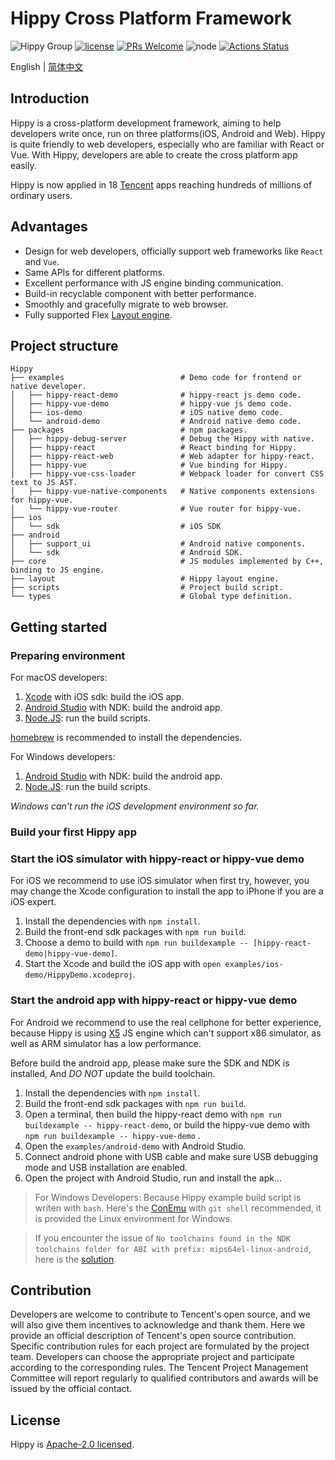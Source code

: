 # Hippy Cross Platform Framework

![Hippy Group](https://img.shields.io/badge/group-Hippy-blue.svg) [![license](https://img.shields.io/badge/license-Apache%202-blue)](https://github.com/Tencent/Hippy/blob/master/LICENSE) [![PRs Welcome](https://img.shields.io/badge/PRs-welcome-brightgreen.svg)](https://github.com/Tencent/Hippy/pulls) ![node](https://img.shields.io/badge/node-%3E%3D10.0.0-green.svg) [![Actions Status](https://github.com/Tencent/Hippy/workflows/build/badge.svg)](https://github.com/Tencent/Hippy/actions)

English | [简体中文](./README.zh_CN.md)

## Introduction

Hippy is a cross-platform development framework, aiming to help developers write once, run on three platforms(iOS, Android and Web). Hippy is quite friendly to web developers, especially who are familiar with React or Vue. With Hippy, developers are able to create the cross platform app easily.

Hippy is now applied in 18 [Tencent](http://www.tencent.com/) apps reaching hundreds of millions of ordinary users.

## Advantages

* Design for web developers, officially support web frameworks like `React` and `Vue`.
* Same APIs for different platforms.
* Excellent performance with JS engine binding communication.
* Build-in recyclable component with better performance.
* Smoothly and gracefully migrate to web browser.
* Fully supported Flex [Layout engine](./layout).

## Project structure

```
Hippy
├── examples                          # Demo code for frontend or native developer.
│   ├── hippy-react-demo              # hippy-react js demo code.
│   ├── hippy-vue-demo                # hippy-vue js demo code.
│   ├── ios-demo                      # iOS native demo code.
│   └── android-demo                  # Android native demo code.
├── packages                          # npm packages.
│   ├── hippy-debug-server            # Debug the Hippy with native.
│   ├── hippy-react                   # React binding for Hippy.
│   ├── hippy-react-web               # Web adapter for hippy-react.
│   ├── hippy-vue                     # Vue binding for Hippy.
│   ├── hippy-vue-css-loader          # Webpack loader for convert CSS text to JS AST.
│   ├── hippy-vue-native-components   # Native components extensions for hippy-vue.
│   └── hippy-vue-router              # Vue router for hippy-vue.
├── ios
│   └── sdk                           # iOS SDK
├── android
│   ├── support_ui                    # Android native components.
│   └── sdk                           # Android SDK.
├── core                              # JS modules implemented by C++, binding to JS engine.
├── layout                            # Hippy layout engine.
├── scripts                           # Project build script.
└── types                             # Global type definition.
```

## Getting started

### Preparing environment

For macOS developers:

1. [Xcode](https://developer.apple.com/xcode/) with iOS sdk: build the iOS app.
2. [Android Studio](https://developer.android.com/AndroidStudio) with NDK: build the android app.
3. [Node.JS](https://nodejs.org/en/): run the build scripts.

[homebrew](https://brew.sh/) is recommended to install the dependencies.

For Windows developers:

1. [Android Studio](https://developer.android.com/AndroidStudio) with NDK: build the android app.
2. [Node.JS](https://nodejs.org/en/): run the build scripts.

*Windows can't run the iOS development environment so far.*

### Build your first Hippy app

### Start the iOS simulator with hippy-react or hippy-vue demo

For iOS we recommend to use iOS simulator when first try, however, you may change the Xcode configuration to install the app to iPhone if you are a iOS expert.

1. Install the dependencies with `npm install`.
2. Build the front-end sdk packages with `npm run build`.
3. Choose a demo to build with `npm run buildexample -- [hippy-react-demo|hippy-vue-demo]`.
4. Start the Xcode and build the iOS app with `open examples/ios-demo/HippyDemo.xcodeproj`.

### Start the android app with hippy-react or hippy-vue demo

For Android we recommend to use the real cellphone for better experience, because Hippy is using [X5](https://x5.tencent.com/) JS engine which can't support x86 simulator, as well as ARM simulator has a low performance.

Before build the android app, please make sure the SDK and NDK is installed, And *DO NOT* update the build toolchain.

1. Install the dependencies with `npm install`.
2. Build the front-end sdk packages with `npm run build`.
3. Open a terminal, then build the hippy-react demo with `npm run buildexample -- hippy-react-demo`, or build the hippy-vue demo with `npm run buildexample -- hippy-vue-demo` .
4. Open the `examples/android-demo` with Android Studio.
5. Connect android phone with USB cable and make sure USB debugging mode and USB installation are enabled.
6. Open the project with Android Studio, run and install the apk...

> For Windows Developers: Because Hippy example build script is writen with `bash`. Here's the [ConEmu](https://conemu.github.io/) with `git shell` recommended, it is provided the Linux environment for Windows.

> If you encounter the issue of `No toolchains found in the NDK toolchains folder for ABI with prefix: mips64el-linux-android`, here is the [solution](https://github.com/google/filament/issues/15#issuecomment-415423557).

###

## Contribution

Developers are welcome to contribute to Tencent's open source, and we will also give them incentives to acknowledge and thank them. Here we provide an official description of Tencent's open source contribution. Specific contribution rules for each project are formulated by the project team. Developers can choose the appropriate project and participate according to the corresponding rules. The Tencent Project Management Committee will report regularly to qualified contributors and awards will be issued by the official contact.

## License

Hippy is [Apache-2.0 licensed](./LICENSE).
